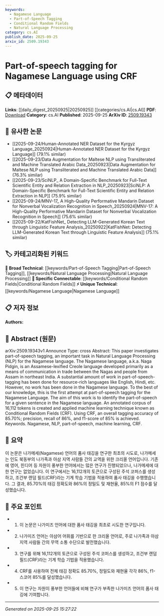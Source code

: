 ```yaml
---
keywords:
  - Nagamese Language
  - Part-of-Speech Tagging
  - Conditional Random Fields
  - Natural Language Processing
category: cs.AI
publish_date: 2025-09-25
arxiv_id: 2509.19343
---
```


<!-- KEYWORD_LINKING_METADATA:
{
  "processed_timestamp": "2025-09-25T15:27:22.610620",
  "vocabulary_version": "1.0",
  "selected_keywords": [
    "Nagamese Language",
    "Part-of-Speech Tagging",
    "Conditional Random Fields",
    "Natural Language Processing"
  ],
  "rejected_keywords": [],
  "similarity_scores": {
    "Nagamese Language": 0.8,
    "Part-of-Speech Tagging": 0.85,
    "Conditional Random Fields": 0.78,
    "Natural Language Processing": 0.82
  },
  "extraction_method": "AI_prompt_based",
  "budget_applied": true,
  "candidates_json": {
    "candidates": [
      {
        "surface": "Nagamese language",
        "canonical": "Nagamese Language",
        "aliases": [
          "Naga Pidgin"
        ],
        "category": "unique_technical",
        "rationale": "Nagamese is a unique language with no prior work in NLP, making it a novel and specific topic for linking.",
        "novelty_score": 0.85,
        "connectivity_score": 0.55,
        "specificity_score": 0.9,
        "link_intent_score": 0.8
      },
      {
        "surface": "part-of-speech tagging",
        "canonical": "Part-of-Speech Tagging",
        "aliases": [
          "POS Tagging"
        ],
        "category": "broad_technical",
        "rationale": "Part-of-speech tagging is a fundamental task in NLP, connecting to various linguistic processing studies.",
        "novelty_score": 0.45,
        "connectivity_score": 0.88,
        "specificity_score": 0.7,
        "link_intent_score": 0.85
      },
      {
        "surface": "Conditional Random Fields",
        "canonical": "Conditional Random Fields",
        "aliases": [
          "CRF"
        ],
        "category": "specific_connectable",
        "rationale": "CRF is a widely used machine learning technique for sequence prediction, relevant for linking with other NLP methodologies.",
        "novelty_score": 0.5,
        "connectivity_score": 0.8,
        "specificity_score": 0.75,
        "link_intent_score": 0.78
      },
      {
        "surface": "Natural Language Processing",
        "canonical": "Natural Language Processing",
        "aliases": [
          "NLP"
        ],
        "category": "broad_technical",
        "rationale": "NLP is a broad field that connects with various language processing and machine learning studies.",
        "novelty_score": 0.3,
        "connectivity_score": 0.9,
        "specificity_score": 0.6,
        "link_intent_score": 0.82
      }
    ],
    "ban_list_suggestions": [
      "method",
      "experiment",
      "performance"
    ]
  },
  "decisions": [
    {
      "candidate_surface": "Nagamese language",
      "resolved_canonical": "Nagamese Language",
      "decision": "linked",
      "scores": {
        "novelty": 0.85,
        "connectivity": 0.55,
        "specificity": 0.9,
        "link_intent": 0.8
      }
    },
    {
      "candidate_surface": "part-of-speech tagging",
      "resolved_canonical": "Part-of-Speech Tagging",
      "decision": "linked",
      "scores": {
        "novelty": 0.45,
        "connectivity": 0.88,
        "specificity": 0.7,
        "link_intent": 0.85
      }
    },
    {
      "candidate_surface": "Conditional Random Fields",
      "resolved_canonical": "Conditional Random Fields",
      "decision": "linked",
      "scores": {
        "novelty": 0.5,
        "connectivity": 0.8,
        "specificity": 0.75,
        "link_intent": 0.78
      }
    },
    {
      "candidate_surface": "Natural Language Processing",
      "resolved_canonical": "Natural Language Processing",
      "decision": "linked",
      "scores": {
        "novelty": 0.3,
        "connectivity": 0.9,
        "specificity": 0.6,
        "link_intent": 0.82
      }
    }
  ]
}
-->

# Part-of-speech tagging for Nagamese Language using CRF

## 📋 메타데이터

**Links**: [[daily_digest_20250925|20250925]] [[categories/cs.AI|cs.AI]]
**PDF**: [Download](https://arxiv.org/pdf/2509.19343.pdf)
**Category**: cs.AI
**Published**: 2025-09-25
**ArXiv ID**: [2509.19343](https://arxiv.org/abs/2509.19343)

## 🔗 유사한 논문
- [[2025-09-24/Human-Annotated NER Dataset for the Kyrgyz Language_20250924|Human-Annotated NER Dataset for the Kyrgyz Language]] (79.1% similar)
- [[2025-09-23/Data Augmentation for Maltese NLP using Transliterated and Machine Translated Arabic Data_20250923|Data Augmentation for Maltese NLP using Transliterated and Machine Translated Arabic Data]] (76.3% similar)
- [[2025-09-23/SciNLP_ A Domain-Specific Benchmark for Full-Text Scientific Entity and Relation Extraction in NLP_20250923|SciNLP: A Domain-Specific Benchmark for Full-Text Scientific Entity and Relation Extraction in NLP]] (75.9% similar)
- [[2025-09-24/MNV-17_ A High-Quality Performative Mandarin Dataset for Nonverbal Vocalization Recognition in Speech_20250924|MNV-17: A High-Quality Performative Mandarin Dataset for Nonverbal Vocalization Recognition in Speech]] (75.6% similar)
- [[2025-09-22/KatFishNet_ Detecting LLM-Generated Korean Text through Linguistic Feature Analysis_20250922|KatFishNet: Detecting LLM-Generated Korean Text through Linguistic Feature Analysis]] (75.1% similar)

## 🏷️ 카테고리화된 키워드
**🧠 Broad Technical**: [[keywords/Part-of-Speech Tagging|Part-of-Speech Tagging]], [[keywords/Natural Language Processing|Natural Language Processing]]
**🔗 Specific Connectable**: [[keywords/Conditional Random Fields|Conditional Random Fields]]
**⚡ Unique Technical**: [[keywords/Nagamese Language|Nagamese Language]]

## 📋 저자 정보

**Authors:** 

## 📄 Abstract (원문)

arXiv:2509.19343v1 Announce Type: cross 
Abstract: This paper investigates part-of-speech tagging, an important task in Natural Language Processing (NLP) for the Nagamese language. The Nagamese language, a.k.a. Naga Pidgin, is an Assamese-lexified Creole language developed primarily as a means of communication in trade between the Nagas and people from Assam in northeast India. A substantial amount of work in part-of-speech-tagging has been done for resource-rich languages like English, Hindi, etc. However, no work has been done in the Nagamese language. To the best of our knowledge, this is the first attempt at part-of-speech tagging for the Nagamese Language. The aim of this work is to identify the part-of-speech for a given sentence in the Nagamese language. An annotated corpus of 16,112 tokens is created and applied machine learning technique known as Conditional Random Fields (CRF). Using CRF, an overall tagging accuracy of 85.70%; precision, recall of 86%, and f1-score of 85% is achieved.
  Keywords. Nagamese, NLP, part-of-speech, machine learning, CRF.

## 📝 요약

이 논문은 나가메세(Nagamese) 언어의 품사 태깅을 연구한 최초의 시도로, 나가메세는 인도 북동부의 나가족과 아삼 지역 사람들 간의 교역을 위한 크리올 언어입니다. 기존에 영어, 힌디어 등 자원이 풍부한 언어에서는 많은 연구가 진행되었으나, 나가메세에 대한 연구는 없었습니다. 이 연구에서는 16,112개의 토큰으로 구성된 주석 코퍼스를 생성하고, 조건부 랜덤 필드(CRF)라는 기계 학습 기법을 적용하여 품사 태깅을 수행했습니다. 그 결과, 85.70%의 태깅 정확도와 86%의 정밀도 및 재현율, 85%의 F1 점수를 달성했습니다.

## 🎯 주요 포인트

- 1. 이 논문은 나가미즈 언어에 대한 품사 태깅을 최초로 시도한 연구입니다.
- 2. 나가미즈 언어는 아삼어 어휘를 기반으로 한 크리올 언어로, 주로 나가족과 아삼 지역 사람들 간의 무역 소통 수단으로 발전했습니다.
- 3. 연구를 위해 16,112개의 토큰으로 구성된 주석 코퍼스를 생성하고, 조건부 랜덤 필드(CRF)라는 기계 학습 기법을 적용했습니다.
- 4. CRF를 사용하여 전체 태깅 정확도 85.70%, 정밀도와 재현율 각각 86%, f1-스코어 85%를 달성했습니다.
- 5. 이 연구는 자원이 풍부한 언어들에 비해 연구가 부족한 나가미즈 언어의 품사 태깅에 기여합니다.


---

*Generated on 2025-09-25 15:27:22*